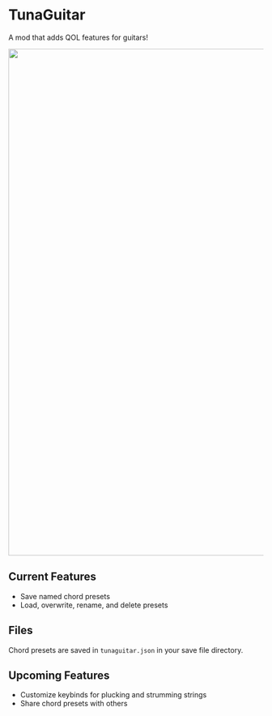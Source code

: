 # TunaGuitar

A mod that adds QOL features for guitars!

<img src="https://github.com/user-attachments/assets/1568a9ee-5146-4b84-a29a-def79d66fbee" width=1000>

## Current Features
- Save named chord presets
- Load, overwrite, rename, and delete presets

## Files

Chord presets are saved in `tunaguitar.json` in your save file directory.

## Upcoming Features
- Customize keybinds for plucking and strumming strings
- Share chord presets with others
